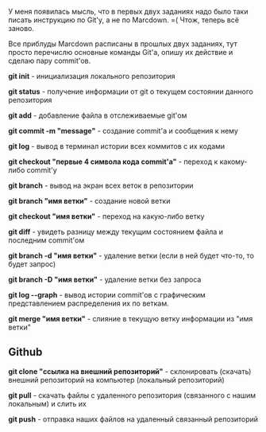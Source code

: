 У меня появилась мысль, что в первых двух заданиях надо было таки писать инструкцию по Git'у, а не по Marcdown. =( Чтож, теперь всё заново.

Все приблуды Marcdown расписаны в прошлых двух заданиях, тут просто перечислю основные команды Git'а, опишу их действие и сделаю пару commit'ов.

**git init** - инициализация локального репозитория

**git status** - получение информации от git о текущем состоянии данного репозитория

**git add** - добавление файла в отслеживаемые git'ом

**git commit -m "message"** - создание commit'а и сообщения к нему

**git log** - вывод в терминал истории всех коммитов с их кодами

**git checkout "первые 4 символа кода commit'а"** - переход к какому-либо commit'у

**git branch** - вывод на экран всех веток в репозитории

**git branch "имя ветки"** - создание новой ветки

**git checkout "имя ветки"** - переход на какую-либо ветку

**git diff** - увидеть разницу между текущим состоянием файла и последним commit'ом

**git branch -d "имя ветки"** - удаление ветки (если в ней будет что-то, то будет запрос)

**git branch -D "имя ветки"** - удаление ветки без запроса

**git log --graph** - вывод истории commit'ов с графическим представлением распределения их по веткам.

**git merge "имя ветки"** - слияние в текущую ветку информации из "имя ветки"

## Github
**git clone "ссылка на внешний репозиторий"** - склонировать (скачать) внешний репозиторий на компьютер (локальный репозиторий)

**git pull** - скачать файлы с удаленного репозитория (связанного с нашим локальным) и слить их

**git push** - отправка наших файлов на удаленный связанный репозиторий